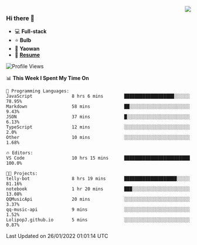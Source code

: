 <img align="right" src="https://github-readme-stats.vercel.app/api?username=LolipopJ&show_icons=true&count_private=true&hide_title=true&include_all_commits=true&theme=vue">

### Hi there 👋

- :computer: **Full-stack**
- :star: **Bulb**
- :pill: **Yaowan**
- :milky_way: [**Resume**](https://cdn.jsdelivr.net/gh/lolipopj/resume/export/resume-en.pdf)

<!--START_SECTION:waka-->
![Profile Views](http://img.shields.io/badge/Profile%20Views-2-blue)

📊 **This Week I Spent My Time On** 

```text
💬 Programming Languages: 
JavaScript               8 hrs 6 mins        ███████████████████░░░░░░   78.95% 
Markdown                 58 mins             ██░░░░░░░░░░░░░░░░░░░░░░░   9.43% 
JSON                     37 mins             █░░░░░░░░░░░░░░░░░░░░░░░░   6.13% 
TypeScript               12 mins             ░░░░░░░░░░░░░░░░░░░░░░░░░   2.0% 
Other                    10 mins             ░░░░░░░░░░░░░░░░░░░░░░░░░   1.68%

🔥 Editors: 
VS Code                  10 hrs 15 mins      █████████████████████████   100.0%

🐱‍💻 Projects: 
telly-bot                8 hrs 19 mins       ████████████████████░░░░░   81.16% 
notebook                 1 hr 20 mins        ███░░░░░░░░░░░░░░░░░░░░░░   13.08% 
QQMusicApi               20 mins             ░░░░░░░░░░░░░░░░░░░░░░░░░   3.37% 
qq-music-api             9 mins              ░░░░░░░░░░░░░░░░░░░░░░░░░   1.52% 
LolipopJ.github.io       5 mins              ░░░░░░░░░░░░░░░░░░░░░░░░░   0.87%

```


 Last Updated on 26/01/2022 01:01:14 UTC
<!--END_SECTION:waka-->

